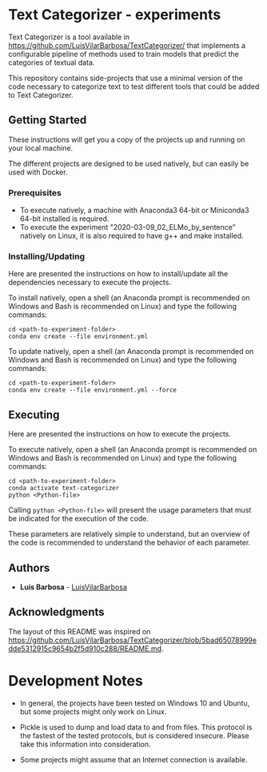 # Text Categorizer - experiments

Text Categorizer is a tool available in https://github.com/LuisVilarBarbosa/TextCategorizer/ that implements a configurable pipeline of methods used to train models that predict the categories of textual data.

This repository contains side-projects that use a minimal version of the code necessary to categorize text to test different tools that could be added to Text Categorizer.

## Getting Started

These instructions will get you a copy of the projects up and running on your local machine.

The different projects are designed to be used natively, but can easily be used with Docker.

### Prerequisites

- To execute natively, a machine with Anaconda3 64-bit or Miniconda3 64-bit installed is required.
- To execute the experiment "2020-03-09_02_ELMo_by_sentence" natively on Linux, it is also required to have g++ and make installed.

### Installing/Updating

Here are presented the instructions on how to install/update all the dependencies necessary to execute the projects.

To install natively, open a shell (an Anaconda prompt is recommended on Windows and Bash is recommended on Linux) and type the following commands:
```
cd <path-to-experiment-folder>
conda env create --file environment.yml
```

To update natively, open a shell (an Anaconda prompt is recommended on Windows and Bash is recommended on Linux) and type the following commands:
```
cd <path-to-experiment-folder>
conda env create --file environment.yml --force
```

## Executing

Here are presented the instructions on how to execute the projects.

To execute natively, open a shell (an Anaconda prompt is recommended on Windows and Bash is recommended on Linux) and type the following commands:
```
cd <path-to-experiment-folder>
conda activate text-categorizer
python <Python-file>
```

Calling ```python <Python-file>``` will present the usage parameters that must be indicated for the execution of the code.

These parameters are relatively simple to understand, but an overview of the code is recommended to understand the behavior of each parameter.

## Authors

* **Luís Barbosa** - [LuisVilarBarbosa](https://github.com/LuisVilarBarbosa)

## Acknowledgments

The layout of this README was inspired on https://github.com/LuisVilarBarbosa/TextCategorizer/blob/5bad65078999edde5312915c9654b2f5d910c288/README.md.

# Development Notes

- In general, the projects have been tested on Windows 10 and Ubuntu, but some projects might only work on Linux.

- Pickle is used to dump and load data to and from files. This protocol is the fastest of the tested protocols, but is considered insecure. Please take this information into consideration.

- Some projects might assume that an Internet connection is available.
